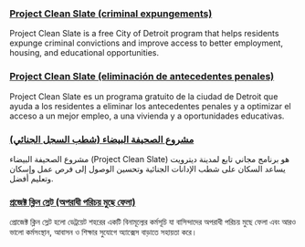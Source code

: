 <RenderIf language="default">

### [Project Clean Slate (criminal expungements)](https://detroitmi.gov/departments/law-department/project-clean-slate)

Project Clean Slate is a free City of Detroit program that helps residents expunge criminal convictions and improve access to better employment, housing, and educational opportunities.

</RenderIf>

<RenderIf language="es">

### [Project Clean Slate (eliminación de antecedentes penales)](https://detroitmi.gov/departments/law-department/project-clean-slate)

Project Clean Slate es un programa gratuito de la ciudad de Detroit que ayuda a los residentes a eliminar los antecedentes penales y a optimizar el acceso a un mejor empleo, a una vivienda y a oportunidades educativas.

</RenderIf>

<RenderIf language="ar">

### [مشروع الصحيفة البيضاء (شطب السجل الجنائي)](https://detroitmi.gov/departments/law-department/project-clean-slate)

مشروع الصحيفة البيضاء (Project Clean Slate) هو برنامج مجاني تابع لمدينة ديترويت يساعد السكان على شطب الإدانات الجنائية وتحسين الوصول إلى فرص عمل وإسكان وتعليم أفضل.

</RenderIf>

<RenderIf language="bn">

### [প্রজেক্ট ক্লিন স্লেট (অপরাধী পরিচয় মুছে ফেলা)](https://detroitmi.gov/departments/law-department/project-clean-slate)

প্রোজেক্ট ক্লিন স্লেট হলো ডেট্রয়েট শহরের একটি বিনামূল্যের কর্মসূচি যা বাসিন্দাদের অপরাধী পরিচয় মুছে ফেলা এবং আরও ভালো কর্মসংস্থান, আবাসন ও শিক্ষার সুযোগে অ্যাক্সেস বাড়াতে সহায়তা করে।

</RenderIf>
